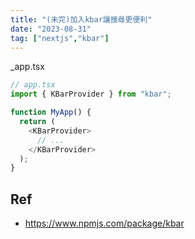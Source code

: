 ```yaml
---
title: "(未完)加入kbar讓搜尋更便利"
date: "2023-08-31"
tag: ["nextjs","kbar"]
---
```

_app.tsx
```js
// app.tsx
import { KBarProvider } from "kbar";

function MyApp() {
  return (
    <KBarProvider>
      // ...
    </KBarProvider>
  );
}
```
## Ref
- https://www.npmjs.com/package/kbar
